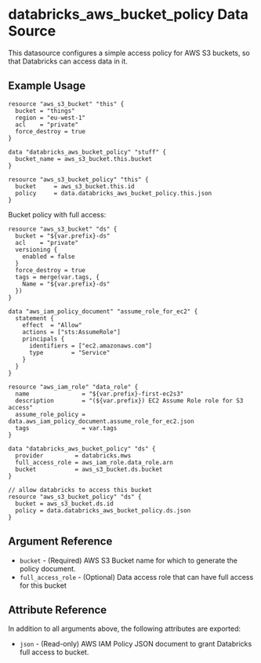 # databricks_aws_bucket_policy Data Source

This datasource configures a simple access policy for AWS S3 buckets, so that Databricks can access data in it. 

## Example Usage

```hcl
resource "aws_s3_bucket" "this" {
  bucket = "things"
  region = "eu-west-1"
  acl    = "private"
  force_destroy = true
}

data "databricks_aws_bucket_policy" "stuff" {
  bucket_name = aws_s3_bucket.this.bucket
}

resource "aws_s3_bucket_policy" "this" {
  bucket     = aws_s3_bucket.this.id
  policy     = data.databricks_aws_bucket_policy.this.json
}
```

Bucket policy with full access:

```hcl
resource "aws_s3_bucket" "ds" {
  bucket = "${var.prefix}-ds"
  acl    = "private"
  versioning {
    enabled = false
  }
  force_destroy = true
  tags = merge(var.tags, {
    Name = "${var.prefix}-ds"
  })
}

data "aws_iam_policy_document" "assume_role_for_ec2" {
  statement {
    effect  = "Allow"
    actions = ["sts:AssumeRole"]
    principals {
      identifiers = ["ec2.amazonaws.com"]
      type        = "Service"
    }
  }
}

resource "aws_iam_role" "data_role" {
  name               = "${var.prefix}-first-ec2s3"
  description        = "(${var.prefix}) EC2 Assume Role role for S3 access"
  assume_role_policy = data.aws_iam_policy_document.assume_role_for_ec2.json
  tags               = var.tags
}

data "databricks_aws_bucket_policy" "ds" {
  provider         = databricks.mws
  full_access_role = aws_iam_role.data_role.arn
  bucket           = aws_s3_bucket.ds.bucket
}

// allow databricks to access this bucket
resource "aws_s3_bucket_policy" "ds" {
  bucket = aws_s3_bucket.ds.id
  policy = data.databricks_aws_bucket_policy.ds.json
}
```

## Argument Reference

* `bucket` - (Required) AWS S3 Bucket name for which to generate the policy document.
* `full_access_role` - (Optional) Data access role that can have full access for this bucket

## Attribute Reference

In addition to all arguments above, the following attributes are exported:

* `json` - (Read-only) AWS IAM Policy JSON document to grant Databricks full access to bucket.
